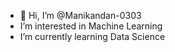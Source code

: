 - 👋 Hi, I’m @Manikandan-0303
-  I’m interested in Machine Learning
-  I’m currently learning Data Science

<!---
Manikandan-0303/Manikandan-0303 is a ✨ special ✨ repository because its `README.md` (this file) appears on your GitHub profile.
You can click the Preview link to take a look at your changes.
--->
